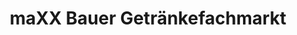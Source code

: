 ---
title: "maXX Bauer Getränkefachmarkt"
url: /prittriching/maxx-bauer-getraenkefachmarkt/
shop: Getränke
---